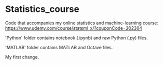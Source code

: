 # Statistics_course
Code that accompanies my online statistics and machine-learning course:
https://www.udemy.com/course/statsml_x/?couponCode=202304

'Python' folder contains notebook (.ipynb) and raw Python (.py) files.

'MATLAB' folder contains MATLAB and Octave files.

My first change.
